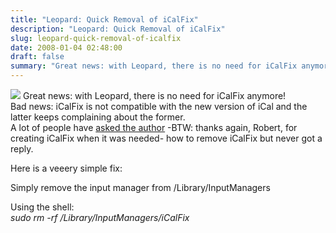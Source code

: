 ```yaml
---
title: "Leopard: Quick Removal of iCalFix"
description: "Leopard: Quick Removal of iCalFix"
slug: leopard-quick-removal-of-icalfix
date: 2008-01-04 02:48:00
draft: false
summary: "Great news: with Leopard, there is no need for iCalFix anymore!Bad news: iCalFix is not compatible with the new version of iCal and the latter keeps complaining about the former.A lot of people have asked the author -BTW: thanks again, Robert, for creating iCalFix when it was needed- how to remove iCalFix but never got a reply."
---
```



![](/images/she-leopard.jpg) Great news: with
Leopard, there is no need for iCalFix anymore!  
Bad news: iCalFix is not compatible with the new version of iCal and the
latter keeps complaining about the former.  
A lot of people have [asked the
author](http://www.robertblum.com/articles/2007/10/16/ive-been-appled) -BTW:
thanks again, Robert, for creating iCalFix when it was needed- how to remove
iCalFix but never got a reply.

  

Here is a veeery simple fix:

  

Simply remove the input manager from /Library/InputManagers  
  
Using the shell:  
 _sudo rm -rf /Library/InputManagers/iCalFix_

